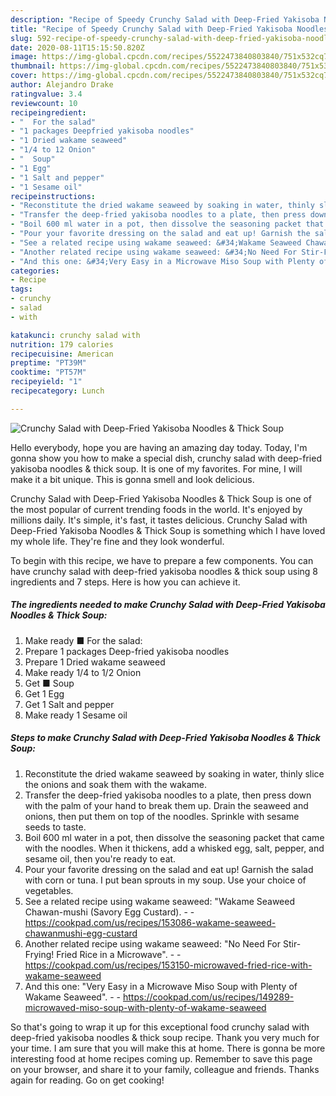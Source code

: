 ```yaml
---
description: "Recipe of Speedy Crunchy Salad with Deep-Fried Yakisoba Noodles &amp;amp; Thick Soup"
title: "Recipe of Speedy Crunchy Salad with Deep-Fried Yakisoba Noodles &amp;amp; Thick Soup"
slug: 592-recipe-of-speedy-crunchy-salad-with-deep-fried-yakisoba-noodles-and-amp-thick-soup
date: 2020-08-11T15:15:50.820Z
image: https://img-global.cpcdn.com/recipes/5522473840803840/751x532cq70/crunchy-salad-with-deep-fried-yakisoba-noodles-thick-soup-recipe-main-photo.jpg
thumbnail: https://img-global.cpcdn.com/recipes/5522473840803840/751x532cq70/crunchy-salad-with-deep-fried-yakisoba-noodles-thick-soup-recipe-main-photo.jpg
cover: https://img-global.cpcdn.com/recipes/5522473840803840/751x532cq70/crunchy-salad-with-deep-fried-yakisoba-noodles-thick-soup-recipe-main-photo.jpg
author: Alejandro Drake
ratingvalue: 3.4
reviewcount: 10
recipeingredient:
- "  For the salad"
- "1 packages Deepfried yakisoba noodles"
- "1 Dried wakame seaweed"
- "1/4 to 12 Onion"
- "  Soup"
- "1 Egg"
- "1 Salt and pepper"
- "1 Sesame oil"
recipeinstructions:
- "Reconstitute the dried wakame seaweed by soaking in water, thinly slice the onions and soak them with the wakame."
- "Transfer the deep-fried yakisoba noodles to a plate, then press down with the palm of your hand to break them up. Drain the seaweed and onions, then put them on top of the noodles. Sprinkle with sesame seeds to taste."
- "Boil 600 ml water in a pot, then dissolve the seasoning packet that came with the noodles. When it thickens, add a whisked egg, salt, pepper, and sesame oil, then you&#39;re ready to eat."
- "Pour your favorite dressing on the salad and eat up! Garnish the salad with corn or tuna. I put bean sprouts in my soup. Use your choice of vegetables."
- "See a related recipe using wakame seaweed: &#34;Wakame Seaweed Chawan-mushi (Savory Egg Custard).  https://cookpad.com/us/recipes/153086-wakame-seaweed-chawanmushi-egg-custard"
- "Another related recipe using wakame seaweed: &#34;No Need For Stir-Frying! Fried Rice in a Microwave&#34;.  https://cookpad.com/us/recipes/153150-microwaved-fried-rice-with-wakame-seaweed"
- "And this one: &#34;Very Easy in a Microwave Miso Soup with Plenty of Wakame Seaweed&#34;.  https://cookpad.com/us/recipes/149289-microwaved-miso-soup-with-plenty-of-wakame-seaweed"
categories:
- Recipe
tags:
- crunchy
- salad
- with

katakunci: crunchy salad with 
nutrition: 179 calories
recipecuisine: American
preptime: "PT39M"
cooktime: "PT57M"
recipeyield: "1"
recipecategory: Lunch

---
```



![Crunchy Salad with Deep-Fried Yakisoba Noodles &amp; Thick Soup](https://img-global.cpcdn.com/recipes/5522473840803840/751x532cq70/crunchy-salad-with-deep-fried-yakisoba-noodles-thick-soup-recipe-main-photo.jpg)

Hello everybody, hope you are having an amazing day today. Today, I'm gonna show you how to make a special dish, crunchy salad with deep-fried yakisoba noodles &amp; thick soup. It is one of my favorites. For mine, I will make it a bit unique. This is gonna smell and look delicious.



Crunchy Salad with Deep-Fried Yakisoba Noodles &amp; Thick Soup is one of the most popular of current trending foods in the world. It's enjoyed by millions daily. It's simple, it's fast, it tastes delicious. Crunchy Salad with Deep-Fried Yakisoba Noodles &amp; Thick Soup is something which I have loved my whole life. They're fine and they look wonderful.


To begin with this recipe, we have to prepare a few components. You can have crunchy salad with deep-fried yakisoba noodles &amp; thick soup using 8 ingredients and 7 steps. Here is how you can achieve it.

<!--inarticleads1-->

##### The ingredients needed to make Crunchy Salad with Deep-Fried Yakisoba Noodles &amp; Thick Soup:

1. Make ready  ■ For the salad:
1. Prepare 1 packages Deep-fried yakisoba noodles
1. Prepare 1 Dried wakame seaweed
1. Make ready 1/4 to 1/2 Onion
1. Get  ■ Soup
1. Get 1 Egg
1. Get 1 Salt and pepper
1. Make ready 1 Sesame oil




<!--inarticleads2-->

##### Steps to make Crunchy Salad with Deep-Fried Yakisoba Noodles &amp; Thick Soup:

1. Reconstitute the dried wakame seaweed by soaking in water, thinly slice the onions and soak them with the wakame.
1. Transfer the deep-fried yakisoba noodles to a plate, then press down with the palm of your hand to break them up. Drain the seaweed and onions, then put them on top of the noodles. Sprinkle with sesame seeds to taste.
1. Boil 600 ml water in a pot, then dissolve the seasoning packet that came with the noodles. When it thickens, add a whisked egg, salt, pepper, and sesame oil, then you&#39;re ready to eat.
1. Pour your favorite dressing on the salad and eat up! Garnish the salad with corn or tuna. I put bean sprouts in my soup. Use your choice of vegetables.
1. See a related recipe using wakame seaweed: &#34;Wakame Seaweed Chawan-mushi (Savory Egg Custard). -  - https://cookpad.com/us/recipes/153086-wakame-seaweed-chawanmushi-egg-custard
1. Another related recipe using wakame seaweed: &#34;No Need For Stir-Frying! Fried Rice in a Microwave&#34;. -  - https://cookpad.com/us/recipes/153150-microwaved-fried-rice-with-wakame-seaweed
1. And this one: &#34;Very Easy in a Microwave Miso Soup with Plenty of Wakame Seaweed&#34;. -  - https://cookpad.com/us/recipes/149289-microwaved-miso-soup-with-plenty-of-wakame-seaweed




So that's going to wrap it up for this exceptional food crunchy salad with deep-fried yakisoba noodles &amp; thick soup recipe. Thank you very much for your time. I am sure that you will make this at home. There is gonna be more interesting food at home recipes coming up. Remember to save this page on your browser, and share it to your family, colleague and friends. Thanks again for reading. Go on get cooking!
